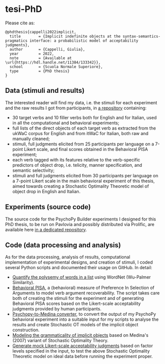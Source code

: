 # tesi-PhD
Please cite as:
```
@phdthesis{cappelli2022implicit,
  title        = {Implicit indefinite objects at the syntax-semantics-pragmatics interface: a probabilistic model of acceptability judgments},
  author       = {Cappelli, Giulia},
  year         = 2022,
  note         = {Available at \url{https://hdl.handle.net/11384/133342}},
  school       = {Scuola Normale Superiore},
  type         = {PhD thesis}
}
```

## Data (stimuli and results)
The interested reader will find my data, i.e. the stimuli for each experiment and the raw results I got from participants, in [a repository](https://github.com/giuliacappelli/dissertationData) containing:
* 30 target verbs and 10 filler verbs both for English and for Italian, used in all the computational and behavioral experiments;
* full lists of the direct objects of each target verb as extracted from the ukWaC corpus for English and from itWaC for Italian, both raw and manually cleaned;
* stimuli, full judgments elicited from 25 participants per language on a 7-point Likert scale, and final scores obtained in the Behavioral PISA experiment;
* each verb tagged with its features relative to the verb-specific predictors of object drop, i.e. telicity, manner specification, and semantic selectivity;
* stimuli and full judgments elicited from 30 participants per language on a 7-point Likert scale in the main behavioral experiment of this thesis, aimed towards creating a Stochastic Optimality Theoretic model of object drop in English and Italian.

## Experiments (source code)
The source code for the PsychoPy Builder experiments I designed for this PhD thesis, to be run on Pavlovia and possibly distributed via Prolific, are available here [in a dedicated repository](https://github.com/giuliacappelli/psychopy_exps).

## Code (data processing and analysis)
As for the data processing, analysis of results, computational implementation of experimental designs, and creation of stimuli, I coded several Python scripts and documented their usage on GitHub. In detail:
* [Quantify the polysemy of words in a list](https://github.com/giuliacappelli/checkPolysemy) using WordNet (Wu-Palmer Similarity).
* [Behavioral PISA](https://github.com/giuliacappelli/behavioralPISA), a (behavioral) measure of Preference In Selection of Arguments to model verb argument recoverability. The script takes care both of creating the stimuli for the experiment and of generating Behavioral PISA scores based on the Likert-scale acceptability judgments provided by human participants.
* [Psychopy-to-Medina converter](https://github.com/giuliacappelli/PsychopyToMedina), to convert the output of my PsychoPy behavioral experiment into a suitable input for my scripts to analyse the results and create Stochastic OT models of the implicit object construction.
* [Modeling the grammaticality of implicit objects](https://github.com/giuliacappelli/MedinaStochasticOptimalityTheory) based on Medina's (2007) variant of Stochastic Optimality Theory.
* [Generate mock Likert-scale acceptability judgments](https://github.com/giuliacappelli/generateMockLikertGrammaticalityJudgments) based on factor levels specified in the input, to test the above Stochastic Optimality Theoretic model on ideal data before running the experiment proper.
